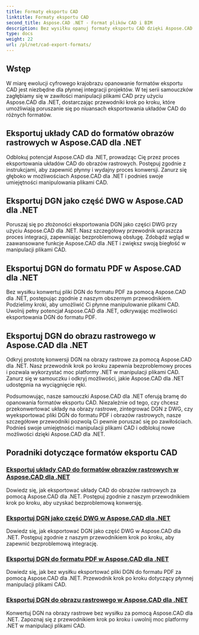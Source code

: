 ```yaml
---
title: Formaty eksportu CAD
linktitle: Formaty eksportu CAD
second_title: Aspose.CAD .NET - Format plików CAD i BIM
description: Bez wysiłku opanuj formaty eksportu CAD dzięki Aspose.CAD dla .NET. Naucz się konwertować układy CAD, eksportować pliki DGN do formatu PDF i obrazów rastrowych, korzystając z samouczków.
type: docs
weight: 22
url: /pl/net/cad-export-formats/
---
```


## Wstęp

W miarę ewolucji cyfrowego krajobrazu opanowanie formatów eksportu CAD jest niezbędne dla płynnej integracji projektów. W tej serii samouczków zagłębiamy się w zawiłości manipulacji plikami CAD przy użyciu Aspose.CAD dla .NET, dostarczając przewodniki krok po kroku, które umożliwiają poruszanie się po niuansach eksportowania układów CAD do różnych formatów.

## Eksportuj układy CAD do formatów obrazów rastrowych w Aspose.CAD dla .NET

Odblokuj potencjał Aspose.CAD dla .NET, prowadząc Cię przez proces eksportowania układów CAD do obrazów rastrowych. Postępuj zgodnie z instrukcjami, aby zapewnić płynny i wydajny proces konwersji. Zanurz się głęboko w możliwościach Aspose.CAD dla .NET i podnieś swoje umiejętności manipulowania plikami CAD.

## Eksportuj DGN jako część DWG w Aspose.CAD dla .NET

Poruszaj się po złożoności eksportowania DGN jako części DWG przy użyciu Aspose.CAD dla .NET. Nasz szczegółowy przewodnik upraszcza proces integracji, zapewniając bezproblemową obsługę. Zdobądź wgląd w zaawansowane funkcje Aspose.CAD dla .NET i zwiększ swoją biegłość w manipulacji plikami CAD.

## Eksportuj DGN do formatu PDF w Aspose.CAD dla .NET

Bez wysiłku konwertuj pliki DGN do formatu PDF za pomocą Aspose.CAD dla .NET, postępując zgodnie z naszym obszernym przewodnikiem. Podzielimy kroki, aby umożliwić Ci płynne manipulowanie plikami CAD. Uwolnij pełny potencjał Aspose.CAD dla .NET, odkrywając możliwości eksportowania DGN do formatu PDF.

## Eksportuj DGN do obrazu rastrowego w Aspose.CAD dla .NET

Odkryj prostotę konwersji DGN na obrazy rastrowe za pomocą Aspose.CAD dla .NET. Nasz przewodnik krok po kroku zapewnia bezproblemowy proces i pozwala wykorzystać moc platformy .NET w manipulacji plikami CAD. Zanurz się w samouczku i odkryj możliwości, jakie Aspose.CAD dla .NET udostępnia na wyciągnięcie ręki.

Podsumowując, nasze samouczki Aspose.CAD dla .NET oferują bramę do opanowania formatów eksportu CAD. Niezależnie od tego, czy chcesz przekonwertować układy na obrazy rastrowe, zintegrować DGN z DWG, czy wyeksportować pliki DGN do formatu PDF i obrazów rastrowych, nasze szczegółowe przewodniki pozwolą Ci pewnie poruszać się po zawiłościach. Podnieś swoje umiejętności manipulacji plikami CAD i odblokuj nowe możliwości dzięki Aspose.CAD dla .NET.
## Poradniki dotyczące formatów eksportu CAD
### [Eksportuj układy CAD do formatów obrazów rastrowych w Aspose.CAD dla .NET](./export-cad-layouts-to-raster-image-formats/)
Dowiedz się, jak eksportować układy CAD do obrazów rastrowych za pomocą Aspose.CAD dla .NET. Postępuj zgodnie z naszym przewodnikiem krok po kroku, aby uzyskać bezproblemową konwersję.
### [Eksportuj DGN jako część DWG w Aspose.CAD dla .NET](./export-dgn-as-part-of-dwg/)
Dowiedz się, jak eksportować DGN jako część DWG w Aspose.CAD dla .NET. Postępuj zgodnie z naszym przewodnikiem krok po kroku, aby zapewnić bezproblemową integrację.
### [Eksportuj DGN do formatu PDF w Aspose.CAD dla .NET](./export-dgn-to-pdf/)
Dowiedz się, jak bez wysiłku eksportować pliki DGN do formatu PDF za pomocą Aspose.CAD dla .NET. Przewodnik krok po kroku dotyczący płynnej manipulacji plikami CAD.
### [Eksportuj DGN do obrazu rastrowego w Aspose.CAD dla .NET](./export-dgn-to-raster-image/)
Konwertuj DGN na obrazy rastrowe bez wysiłku za pomocą Aspose.CAD dla .NET. Zapoznaj się z przewodnikiem krok po kroku i uwolnij moc platformy .NET w manipulacji plikami CAD.